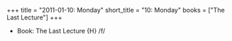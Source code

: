 +++
title = "2011-01-10: Monday"
short_title = "10: Monday"
books = ["The Last Lecture"]
+++


* Book: The Last Lecture {H} /f/
